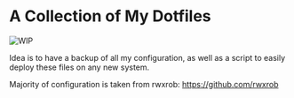 # A Collection of My Dotfiles

![WIP](https://img.shields.io/badge/status-wip-red.svg)

Idea is to have a backup of all my configuration, as well as a script to
easily deploy these files on any new system.

Majority of configuration is taken from rwxrob:
<https://github.com/rwxrob>
